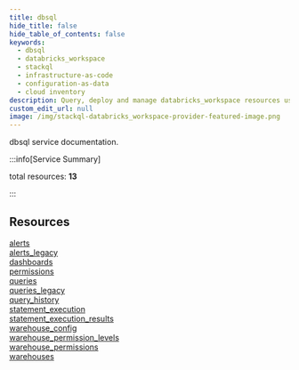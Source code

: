 ```yaml
---
title: dbsql
hide_title: false
hide_table_of_contents: false
keywords:
  - dbsql
  - databricks_workspace
  - stackql
  - infrastructure-as-code
  - configuration-as-data
  - cloud inventory
description: Query, deploy and manage databricks_workspace resources using SQL
custom_edit_url: null
image: /img/stackql-databricks_workspace-provider-featured-image.png
---
```


dbsql service documentation.

:::info[Service Summary]

total resources: __13__  

:::

## Resources
<div class="row">
<div class="providerDocColumn">
<a href="/services/dbsql/alerts/">alerts</a><br />
<a href="/services/dbsql/alerts_legacy/">alerts_legacy</a><br />
<a href="/services/dbsql/dashboards/">dashboards</a><br />
<a href="/services/dbsql/permissions/">permissions</a><br />
<a href="/services/dbsql/queries/">queries</a><br />
<a href="/services/dbsql/queries_legacy/">queries_legacy</a><br />
<a href="/services/dbsql/query_history/">query_history</a>
</div>
<div class="providerDocColumn">
<a href="/services/dbsql/statement_execution/">statement_execution</a><br />
<a href="/services/dbsql/statement_execution_results/">statement_execution_results</a><br />
<a href="/services/dbsql/warehouse_config/">warehouse_config</a><br />
<a href="/services/dbsql/warehouse_permission_levels/">warehouse_permission_levels</a><br />
<a href="/services/dbsql/warehouse_permissions/">warehouse_permissions</a><br />
<a href="/services/dbsql/warehouses/">warehouses</a>
</div>
</div>